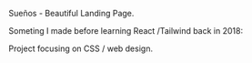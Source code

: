 Sueños - Beautiful Landing Page.

Someting I made before learning React  /Tailwind back in 2018:

Project focusing on CSS / web design. 

